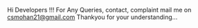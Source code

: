 Hi Developers !!!
For Any Queries, contact, complaint mail me on csmohan21@gmail.com
Thankyou for your understanding...

